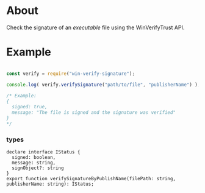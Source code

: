 About
=====

Check the signature of an _executable_ file using the WinVerifyTrust API.

Example
=======

```js

const verify = require("win-verify-signature");

console.log( verify.verifySignature("path/to/file", "publisherName") ); 

/* Example: 
{
  signed: true,
  message: "The file is signed and the signature was verified"
}
*/
```

### types

```
declare interface IStatus {
  signed: boolean,
  message: string,
  signObject?: string
}
export function verifySignatureByPublishName(filePath: string, publisherName: string): IStatus;
```
